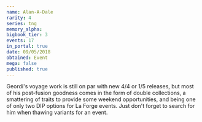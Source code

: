 ```yaml
---
name: Alan-A-Dale
rarity: 4
series: tng
memory_alpha:
bigbook_tier: 3
events: 17
in_portal: true
date: 09/05/2018
obtained: Event
mega: false
published: true
---
```


Geordi's voyage work is still on par with new 4/4 or 1/5 releases, but most of his post-fusion goodness comes in the form of double collections, a smattering of traits to provide some weekend opportunities, and being one of only two DIP options for La Forge events. Just don't forget to search for him when thawing variants for an event.
